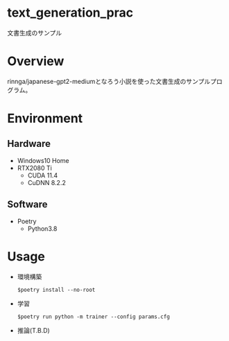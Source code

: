 # text_generation_prac
文書生成のサンプル

# Overview
rinnga/japanese-gpt2-mediumとなろう小説を使った文書生成のサンプルプログラム。

# Environment

## Hardware
- Windows10 Home
- RTX2080 Ti
  - CUDA 11.4
  - CuDNN 8.2.2

## Software
- Poetry
  - Python3.8

# Usage
- 環境構築
  ```
  $poetry install --no-root
  ```

- 学習
  ```
  $poetry run python -m trainer --config params.cfg
  ```

- 推論(T.B.D)
  ```
  ```

